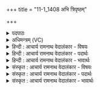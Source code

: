 +++
title = "11-1_1408 अभि त्रिपृष्ठम्"

+++
<details><summary>पदपाठः</summary>

अ꣣भि꣢। त्रि꣣पृष्ठ꣢म्। त्रि꣣। पृष्ठ꣢म्। वृ꣡ष꣢꣯णम्। व꣣योधा꣢म्। व꣣यः। धा꣢म्। अ꣣ङ्गोषि꣡ण꣢म्। अ꣣वावशन्त। वा꣡णीः꣢꣯। व꣡ना꣢꣯। व꣡सा꣢꣯नः। व꣡रु꣢꣯णः। न। सि꣡न्धुः꣢꣯। वि। र꣣त्न꣢धाः। र꣣त्न। धाः꣢। द꣣यते। वा꣡र्या꣢꣯णि। १४०८।
</details>

<details><summary>अधिमन्त्रम् (VC)</summary>

- पवमानः सोमः
- वसिष्ठो मैत्रावरुणिः
- त्रिष्टुप्
- धैवतः
</details>

<details><summary>हिन्दी : आचार्य रामनाथ वेदालंकार - विषयः</summary>

प्रथम ऋचा पूर्वार्चिक में ५२८ क्रमाङ्क पर परमात्मा के विषय में व्याख्यात हो चुकी है। यहाँ राजा और जीवात्मा का विषय कहते हैं।
</details>

<details><summary>हिन्दी : आचार्य रामनाथ वेदालंकार - पदार्थः</summary>

पदार्थान्वय -  प्रथम—राजा के पक्ष में। (वाणीः) प्रजाओं की वाणियाँ (त्रिपृष्ठम्) प्रजा, सभा-समिति और सेना इन तीन पृष्ठोंवाले, (वृषभम्) बलवान् वा सुखवर्षीं, (वयोधाम्) अन्न प्रदान करनेवाले, (अङ्गोषिणम्) राज्य के सब अङ्गों में व्याप्त होनेवाले राजा को (अभि अवावशन्त) प्रशंसित करती हैं। (वना) जंगलों को (वसानः) आच्छादित करते हुए (वरुणः न) अग्नि के समान (वना) तेजों को (वसानः) धारण करता हुआ वह राजा (सिन्धुः) समुद्र के समान (रत्नधाः) रत्नों को धारण करनेवाला होता हुआ (वार्याणि) वरणीय रत्नों अर्थात् रमणीय ऐश्वर्यों को (वि दयते) विशेषरूप से प्रजाओं को प्रदान करता है ॥ द्वितीय—जीवात्मा के पक्ष में। (वाणीः) वेदवाणियाँ (त्रिपृष्ठम्) ज्ञान, कर्म, उपासना रूप तीन पृष्ठोंवाले, (वृषणम्) बलवान् वा बल बरसानेवाले, (वयोधाम्) आयु को धारण करनेवाले, (अङ्गोषिणम्) ईश-स्तुति करनेवाले जीवात्मा की (अभि अवावशन्त) स्तुति करती हैं अर्थात् महत्ता वर्णन करती हैं, ‘तू विद्वान् है, वर्चस्वी है, शरीर-रक्षक है। श्रेष्ठों से मिल, बराबरवालों से आगे बढ़ (अथ० २।११।४)’ । आदि मन्त्रों से आत्मा को उद्बोधन देती हैं। (वरुणः न) सूर्य के समान (वना) तेजों को (वसानः) धारण करता हुआ, (सिन्धुः) रत्नों के खजाने समुद्र के समान (रत्नधाः) रमणीय सद्गुणरूप रत्नों को धारण करनेवाला वह सोम जीवात्मा (वार्याणि) निवारण करने योग्य विघ्न आदियों को (विदयते) विशेषरूप से विनष्ट कर देता है ॥१॥ यहाँ श्लेष, श्लिष्टोपमा और लुप्तोपमा अलङ्कार हैं ॥१॥
</details>

<details><summary>हिन्दी : आचार्य रामनाथ वेदालंकार - भावार्थः</summary>

भावार्थ -  जो राजा प्रजाओं का अनुरञ्जन करता है,प्रजा भी उसके गुणगान करती है। वैसे ही जो देहधारी जीवात्मा अपनी शक्ति को पहचानकर अपने तेजों से सब आन्तरिक और बाह्य विघ्नों का उन्मूलन करता है,वह सर्वत्र विजयलाभ करता है ॥१॥
</details>

<details><summary>संस्कृत : आचार्य रामनाथ वेदालंकार - विषयः</summary>

तत्र प्रथमा ऋक् पूर्वार्चिके ५२८ क्रमाङ्के परमात्मविषये व्याख्याता। अत्र नृपतेर्जीवात्मनश्च विषय उच्यते।
</details>

<details><summary>संस्कृत : आचार्य रामनाथ वेदालंकार - पदार्थः</summary>

पदार्थान्वय -  प्रथमः—नृपतिपरः। (वाणीः) वाण्यः, प्रजानां वाचः (त्रिपृष्ठम्) त्रीणि पृष्ठानि यस्य तम्—विशः एकं पृष्ठम्, सभासमिती द्वितीयं पृष्ठम्, सेना तृतीयं पृष्ठम्। [स विशोऽनुव्यचलत्, तं सभा च समितिश्च सेना च। (अथ० १५।९।१, २) इति वचनात्।] (वृषणम्) बलवन्तं सुखवर्षकं वा, (वयोधाम्) वयसः अन्नस्य धातारं प्रदातारम्। [वयः इत्यन्ननाम। निरु० ६।४।] (अङ्गोषिणम्) सर्वेषु राज्याङ्गेषु कृतनिवासम्। [अङ्गपूर्वाद् वसतेरिन् प्रत्ययः धातोः सम्प्रसारणं च। ‘स्वाम्यमात्यसुहृत्कोशराष्ट्रदुर्गबलानि च राज्याङ्गानि’ इत्यमरः (२।८।१८)।] एतादृशं सोमं नृपतिम् (अभि अवावशन्त) अभि स्तुवन्ति। [वाशृ शब्दे, यङ्लुगन्ताल्लङ्। ‘वावशानः वष्टेर्वा वाश्यतेर्वा’ इति निरुक्तम् (५।१)] (वना) वनानि अरण्यानि (वसानः) आच्छादयन् (वरुणः न) अग्निरिव। [त्वम॑ग्ने॒ वरु॑णो॒ जाय॑से॒। ऋ० ५।३।१ इति श्रुतेः। ‘यो वै वरुणः सोऽग्निः’ इति च ब्राह्मणम्। (श० ५।२।४।१३)।] (वना) वनानि तेजांसि। [वनमिति रश्मिनाम। निघं० १।५।] (वसानः) धारयन् स सोमो नृपतिः (सिन्धुः) समुद्र इव इति लुप्तोपमम् (रत्नधाः) रत्नाकरः सन् (वार्याणि) वरणीयानि रत्नानि रमणीयानि ऐश्वर्याणि (वि दयते) विशेषेण प्रजाभ्यो ददाति ॥ द्वितीयः—जीवात्मपरः। (त्रिपृष्ठम्) त्रीणि पृष्ठानि ज्ञानकर्मोपासनारूपाणि यस्य तम्, (वृषणम्) बलिनम्, बलवर्षकं वा, (वयोधाम्) वयसः आयुष धारयितारम्, (अङ्गोषिणम्) ईशस्तोमवन्तं सोमं जीवात्मानम्। [आङ्गूषः स्तोमः आघोषः इति यास्कः (निरु० ५।११)] (वाणीः) वेदवाचः (अभि अवावशन्त) स्तुवन्ति, महत्तां वर्णयन्तीत्यर्थः—सू॒रिर॑सि वर्चो॒धा अ॑सि तनूपानो॑ऽसि। आ॒प्नुहि श्रेयां॑समति॑ समं क्रा॒म ॥ अथ० २।११।४ इत्यादिभिरुत्साहप्रदैर्वचोभिरुद्बोधयन्तीत्यर्थः। (वरुणः न) सूर्य इव (वना) तेजांसि (वसानः) धारयन्, (सिन्धुः) रत्नाकरः इव (रत्नधा) रमणीयानां सद्गुणरत्नानां धारयिता स सोमः जीवात्मा (वार्याणि) वारयितव्यानि विघ्नादीनि (विदयते) विशेषेण हिनस्ति ॥१॥ अत्र श्लेषः श्लिष्टोपमा लुप्तोपमा चालङ्कारः ॥१॥
</details>

<details><summary>संस्कृत : आचार्य रामनाथ वेदालंकार - भावार्थः</summary>

भावार्थ -  यो राजा प्रजा अनुरञ्जयति प्रजा अपि तस्य गुणान् गायन्ति। तथैव यो देहधारी जीवात्मा स्वशक्तिं परिचित्य स्वकीयतेजोभिः सर्वानान्तरान् बाह्यांश्च विघ्नानुन्मूलयन्ति स सर्वत्र विजयते ॥१॥
</details>